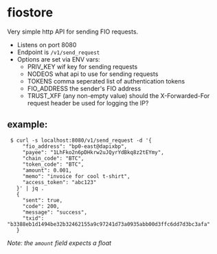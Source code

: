 # fiostore

Very simple http API for sending FIO requests.

- Listens on port 8080
- Endpoint is `/v1/send_request`
- Options are set via ENV vars:
  - PRIV_KEY wif key for sending requests
  - NODEOS what api to use for sending requests
  - TOKENS comma seperated list of authentication tokens
  - FIO_ADDRESS the sender's FIO address
  - TRUST_XFF (any non-empty value) should the X-Forwarded-For request header be used for logging the IP?

## example:

```
 $ curl -s localhost:8080/v1/send_request -d '{
     "fio_address": "bp0-east@dapixbp",
     "payee": "1LhFko2n6pDHkrw2uJQyrYdBkq8z2tEYmy",
     "chain_code": "BTC",
     "token_code": "BTC",
     "amount": 0.001,
     "memo": "invoice for cool t-shirt",
     "access_token": "abc123"
   }' | jq .
   {
     "sent": true,
     "code": 200,
     "message": "success",
     "txid": "b3388eb1d1494be32b32462155a9c97241d73a0935abb00d3ffc6dd7d3bc3afa"
   }
```

*Note: the `amount` field expects a float*


